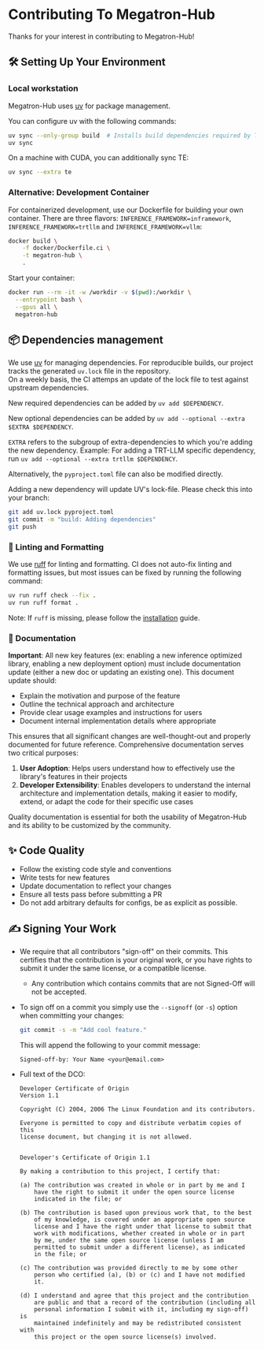 # Contributing To Megatron-Hub

Thanks for your interest in contributing to Megatron-Hub!

## 🛠️ Setting Up Your Environment

### Local workstation

Megatron-Hub uses [uv](https://docs.astral.sh/uv/) for package management.

You can configure uv with the following commands:

```bash
uv sync --only-group build  # Installs build dependencies required by TransformerEngine
uv sync
```

On a machine with CUDA, you can additionally sync TE:

```bash
uv sync --extra te
```

### Alternative: Development Container

For containerized development, use our Dockerfile for building your own container. There are three flavors: `INFERENCE_FRAMEWORK=inframework`, `INFERENCE_FRAMEWORK=trtllm` and `INFERENCE_FRAMEWORK=vllm`:

```bash
docker build \
    -f docker/Dockerfile.ci \
    -t megatron-hub \
    .
```

Start your container:

```bash
docker run --rm -it -w /workdir -v $(pwd):/workdir \
  --entrypoint bash \
  --gpus all \
  megatron-hub
```

## 📦 Dependencies management

We use [uv](https://docs.astral.sh/uv/) for managing dependencies. For reproducible builds, our project tracks the generated `uv.lock` file in the repository.  
On a weekly basis, the CI attemps an update of the lock file to test against upstream dependencies.

New required dependencies can be added by `uv add $DEPENDENCY`.

New optional dependencies can be added by `uv add --optional --extra $EXTRA $DEPENDENCY`.

`EXTRA` refers to the subgroup of extra-dependencies to which you're adding the new dependency.
Example: For adding a TRT-LLM specific dependency, run `uv add --optional --extra trtllm $DEPENDENCY`.

Alternatively, the `pyproject.toml` file can also be modified directly.

Adding a new dependency will update UV's lock-file. Please check this into your branch:

```bash
git add uv.lock pyproject.toml
git commit -m "build: Adding dependencies"
git push
```

### 🧹 Linting and Formatting

We use [ruff](https://docs.astral.sh/ruff/) for linting and formatting. CI does not auto-fix linting and formatting issues, but most issues can be fixed by running the following command:

```bash
uv run ruff check --fix .
uv run ruff format .
```

Note: If `ruff` is missing, please follow the [installation](#local-workstation) guide.

### 📝 Documentation

**Important**: All new key features (ex: enabling a new inference optimized library, enabling a new deployment option) must include documentation update (either a new doc or updating an existing one). This document update should:

- Explain the motivation and purpose of the feature
- Outline the technical approach and architecture
- Provide clear usage examples and instructions for users
- Document internal implementation details where appropriate

This ensures that all significant changes are well-thought-out and properly documented for future reference. Comprehensive documentation serves two critical purposes:

1. **User Adoption**: Helps users understand how to effectively use the library's features in their projects
2. **Developer Extensibility**: Enables developers to understand the internal architecture and implementation details, making it easier to modify, extend, or adapt the code for their specific use cases

Quality documentation is essential for both the usability of Megatron-Hub and its ability to be customized by the community.

## ✨ Code Quality

- Follow the existing code style and conventions
- Write tests for new features
- Update documentation to reflect your changes
- Ensure all tests pass before submitting a PR
- Do not add arbitrary defaults for configs, be as explicit as possible.

## ✍️ Signing Your Work

- We require that all contributors "sign-off" on their commits. This certifies that the contribution is your original work, or you have rights to submit it under the same license, or a compatible license.

  - Any contribution which contains commits that are not Signed-Off will not be accepted.

- To sign off on a commit you simply use the `--signoff` (or `-s`) option when committing your changes:

  ```bash
  git commit -s -m "Add cool feature."
  ```

  This will append the following to your commit message:

  ```
  Signed-off-by: Your Name <your@email.com>
  ```

- Full text of the DCO:

  ```
  Developer Certificate of Origin
  Version 1.1

  Copyright (C) 2004, 2006 The Linux Foundation and its contributors.

  Everyone is permitted to copy and distribute verbatim copies of this
  license document, but changing it is not allowed.


  Developer's Certificate of Origin 1.1

  By making a contribution to this project, I certify that:

  (a) The contribution was created in whole or in part by me and I
      have the right to submit it under the open source license
      indicated in the file; or

  (b) The contribution is based upon previous work that, to the best
      of my knowledge, is covered under an appropriate open source
      license and I have the right under that license to submit that
      work with modifications, whether created in whole or in part
      by me, under the same open source license (unless I am
      permitted to submit under a different license), as indicated
      in the file; or

  (c) The contribution was provided directly to me by some other
      person who certified (a), (b) or (c) and I have not modified
      it.

  (d) I understand and agree that this project and the contribution
      are public and that a record of the contribution (including all
      personal information I submit with it, including my sign-off) is
      maintained indefinitely and may be redistributed consistent with
      this project or the open source license(s) involved.
  ```
